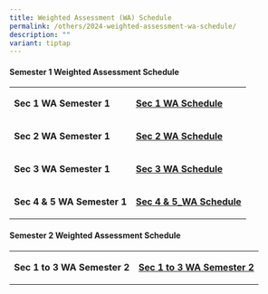 ```yaml
---
title: Weighted Assessment (WA) Schedule
permalink: /others/2024-weighted-assessment-wa-schedule/
description: ""
variant: tiptap
---
```

<h4><strong>Semester 1 Weighted Assessment Schedule</strong></h4>
<table style="minWidth: 50px">
<colgroup>
<col>
<col>
</colgroup>
<tbody>
<tr>
<td rowspan="1" colspan="1">
<p><strong>Sec 1 WA Semester 1</strong>
</p>
</td>
<td rowspan="1" colspan="1">
<p><strong><a href="/files/2025_Sec_1_Assessment__amendment.pdf" rel="noopener nofollow" target="_blank">Sec 1 WA Schedule</a></strong>
</p>
</td>
</tr>
<tr>
<td rowspan="1" colspan="1">
<p><strong>Sec 2 WA Semester 1</strong>
</p>
</td>
<td rowspan="1" colspan="1">
<p><strong><a href="/files/2025_Sec_2_Assessment_amendment.pdf" rel="noopener nofollow" target="_blank">Sec 2 WA Schedule</a></strong>
</p>
</td>
</tr>
<tr>
<td rowspan="1" colspan="1">
<p><strong>Sec 3 WA Semester 1</strong>
</p>
</td>
<td rowspan="1" colspan="1">
<p><strong><a href="/files/WA_2025/2025_Sec_3_Assessment___website.pdf" rel="noopener nofollow" target="_blank">Sec 3 WA Schedule</a></strong>
</p>
</td>
</tr>
<tr>
<td rowspan="1" colspan="1">
<p><strong>Sec 4 &amp; 5 WA Semester 1</strong>
</p>
</td>
<td rowspan="1" colspan="1">
<p><strong><a href="/files/2025_Sec_4_5_Assessment_amendment_term2.pdf" rel="noopener nofollow" target="_blank">Sec 4 &amp; 5_WA Schedule</a></strong>
</p>
</td>
</tr>
</tbody>
</table>
<h4><strong>Semester 2 Weighted Assessment Schedule</strong></h4>
<p></p>
<table style="minWidth: 50px">
<colgroup>
<col>
<col>
</colgroup>
<tbody>
<tr>
<td rowspan="1" colspan="1">
<p><strong>Sec 1 to 3 WA Semester 2</strong>
</p>
</td>
<td rowspan="1" colspan="1">
<p><strong><a href="/files/Exam TT/2025_Sem_2_Assessment__Term_3__updated_July.pdf" rel="noopener nofollow" target="_blank">Sec 1 to 3 WA Semester 2</a></strong>
</p>
</td>
</tr>
</tbody>
</table>
<p></p>